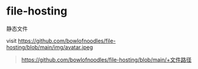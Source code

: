 # file-hosting

静态文件

visit https://github.com/bowlofnoodles/file-hosting/blob/main/img/avatar.jpeg

> https://github.com/bowlofnoodles/file-hosting/blob/main/+文件路径